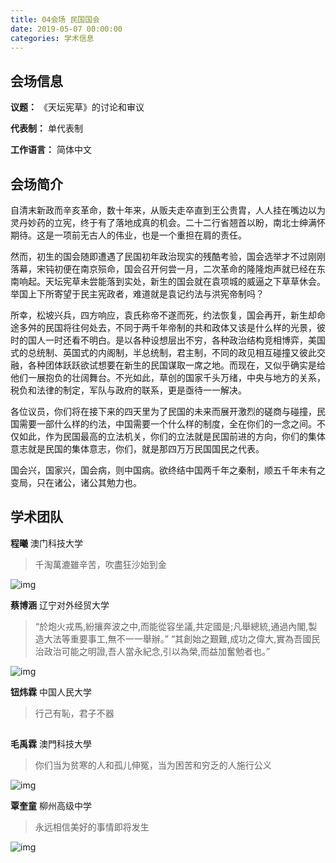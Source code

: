 ```yaml
---
title: 04会场 民国国会
date: 2019-05-07 00:00:00
categories: 学术信息
---
```


## 会场信息

**议题：** 《天坛宪草》的讨论和审议

**代表制：** 单代表制

**工作语言：** 简体中文

## 会场简介

自清末新政而辛亥革命，数十年来，从贩夫走卒直到王公贵胄，人人挂在嘴边以为灵丹妙药的立宪，终于有了落地成真的机会。二十二行省翘首以盼，南北士绅满怀期待。这是一项前无古人的伟业，也是一个重担在肩的责任。

然而，初生的国会随即遭遇了民国初年政治现实的残酷考验，国会选举才不过刚刚落幕，宋钝初便在南京殒命，国会召开何尝一月，二次革命的隆隆炮声就已经在东南响起。天坛宪草未尝能落到实处，新生的国会就在袁项城的威逼之下草草休会。举国上下所寄望于民主宪政者，难道就是袁记约法与洪宪帝制吗？

所幸，松坡兴兵，四方响应，袁氏称帝不遂而死，约法恢复，国会再开，新生却命途多舛的民国将往何处去，不同于两千年帝制的共和政体又该是什么样的光景，彼时的国人一时还看不明白。是以各种设想层出不穷，各种政治结构竞相博弈，美国式的总统制、英国式的内阁制，半总统制，君主制，不同的政见相互碰撞又彼此交融，各种团体跃跃欲试想要在新生的民国谋取一席之地。而现在，又似乎确实是给他们一展抱负的壮阔舞台。不光如此，草创的国家千头万绪，中央与地方的关系，税负和法律的制定，军队与政府的联系，更是亟待一一解决。

各位议员，你们将在接下来的四天里为了民国的未来而展开激烈的磋商与碰撞，民国需要一部什么样的约法，中国需要一个什么样的制度，全在你们的一念之间。不仅如此，作为民国最高的立法机关，你们的立法就是民国前进的方向，你们的集体意志就是民国的集体意志，你们，就是那四万万民国国民之代表。

国会兴，国家兴，国会病，则中国病。欲终结中国两千年之秦制，顺五千年未有之变局，只在诸公，诸公其勉力也。

## 学术团队

**程曦** 澳门科技大学

> 千淘萬漉雖辛苦，吹盡狂沙始到金

![img](https://mmbiz.qpic.cn/mmbiz_jpg/Ln0vxs9yE07iasetR4eLzPUE13ibTkjfVRxLonem8JjbcoyNoUr2PNU0g00o6bba37tUzEwAt0QflYLv51DYJgcw/640?wx_fmt=jpeg&tp=webp&wxfrom=5&wx_lazy=1&wx_co=1)

**蔡博涵** 辽宁对外经贸大学

> “於炮火戎馬,紛攘奔波之中,而能從容坐議,共定國是;凡舉總統,通過內閣,製造大法等重要事工,無不一一舉辦。”
> “其創始之艱難,成功之偉大,實為吾國民治政治可能之明證,吾人當永紀念,引以為榮,而益加奮勉者也。”

![img](https://mmbiz.qpic.cn/mmbiz_jpg/Ln0vxs9yE07iasetR4eLzPUE13ibTkjfVRWiaVYE0zbIHYr0WmagEibiaCXObtvMicrFeEobicQ2DUiaaToqOiajiaqLvedg/640?wx_fmt=jpeg&tp=webp&wxfrom=5&wx_lazy=1&wx_co=1)

**钮炜霖** 中国人民大学

> 行己有恥，君子不器

![img](data:image/gif;base64,iVBORw0KGgoAAAANSUhEUgAAAAEAAAABCAYAAAAfFcSJAAAADUlEQVQImWNgYGBgAAAABQABh6FO1AAAAABJRU5ErkJggg==)

**毛禹霖** 澳門科技大學

> 你们当为贫寒的人和孤儿伸冤，当为困苦和穷乏的人施行公义

![img](https://mmbiz.qpic.cn/mmbiz_jpg/Ln0vxs9yE07iasetR4eLzPUE13ibTkjfVR4Z3F1zKgNfDdvTuCxan9e3s5TH9k86DR8SY983MLL2qpTrECpglsBg/640?wx_fmt=jpeg&tp=webp&wxfrom=5&wx_lazy=1&wx_co=1)



**覃奎童** 柳州高级中学

> 永远相信美好的事情即将发生

![img](https://mmbiz.qpic.cn/mmbiz_jpg/Ln0vxs9yE0558kWn8cNDPtzL8KZZqyA48sbuIqAU6C0N1JYibBibO3yFzoOcWdKbjFTBP17Lw5OeLJHac5tAmYMA/640?wx_fmt=jpeg&tp=webp&wxfrom=5&wx_lazy=1&wx_co=1)